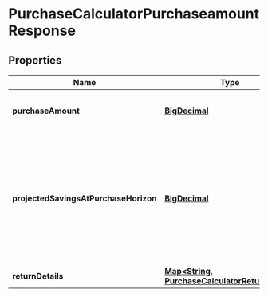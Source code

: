 
# PurchaseCalculatorPurchaseamountResponse

## Properties
Name | Type | Description | Notes
------------ | ------------- | ------------- | -------------
**purchaseAmount** | [**BigDecimal**](BigDecimal.md) | The amount of the major purchase. | 
**projectedSavingsAtPurchaseHorizon** | [**BigDecimal**](BigDecimal.md) | The total amount of savings that are projected to be available at the purchase horizon, expressed in today’s dollars. | 
**returnDetails** | [**Map&lt;String, PurchaseCalculatorReturnDetail&gt;**](PurchaseCalculatorReturnDetail.md) |  | 




